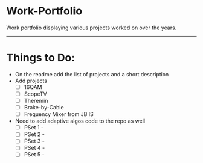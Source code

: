 # Work-Portfolio
Work portfolio displaying various projects worked on over the years.

---
# Things to Do:

- On the readme add the list of projects and a short description
- Add projects
  - [ ] 16QAM
  - [ ] ScopeTV
  - [ ] Theremin
  - [ ] Brake-by-Cable
  - [ ] Frequency Mixer from JB IS
- Need to add adaptive algos code to the repo as well
  - [ ] PSet 1 - 
  - [ ] PSet 2 - 
  - [ ] PSet 3 - 
  - [ ] PSet 4 - 
  - [ ] PSet 5 - 
